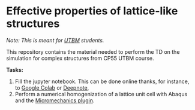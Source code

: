 # Effective properties of lattice-like structures

*Note: This is meant for [UTBM](https://www.utbm.fr/english/) students.*

This repository contains the material needed to perform the TD on the simulation for complex structures from CP55 UTBM course.

**Tasks:** 
1. Fill the jupyter notebook. This can be done online thanks, for instance, to [Google Colab](https://colab.research.google.com/github/thibaut-hirschler/UTBM-CP55-TDsimu1/blob/main/td1.ipynb) or [Deepnote](https://deepnote.com/),
2. Perform a numerical homogenization of a lattice unit cell with Abaqus and the [Micromechanics plugin](https://kb.dsxclient.3ds.com/mashup-ui/page/resultqa?from=search%3fq%3dmicromechanics&id=QA00000046185e&q=micromechanics#).
